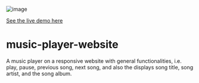 ![image](https://user-images.githubusercontent.com/55536824/196625125-ff4a0368-86b5-4bc4-8722-0ad454710c26.png)

[See the live demo here](https://rifkyzena.github.io/music-player-website/)

# music-player-website
A music player on a responsive website with general functionalities, i.e. play, pause, previous song, next song, and also the displays song title, song artist, and the song album.

